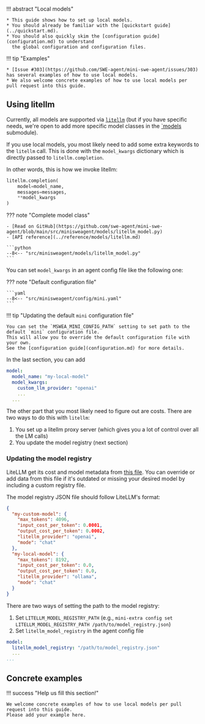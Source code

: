 !!! abstract "Local models"

    * This guide shows how to set up local models.
    * You should already be familiar with the [quickstart guide](../quickstart.md).
    * You should also quickly skim the [configuration guide](configuration.md) to understand
      the global configuration and configuration files.


!!! tip "Examples"

    * [Issue #303](https://github.com/SWE-agent/mini-swe-agent/issues/303) has several examples of how to use local models.
    * We also welcome concrete examples of how to use local models per pull request into this guide.

## Using litellm

Currently, all models are supported via [`litellm`](https://www.litellm.ai/)
(but if you have specific needs, we're open to add more specific model classes in the [`models](https://github.com/SWE-agent/mini-swe-agent/tree/main/src/minisweagent/models) submodule).

If you use local models, you most likely need to add some extra keywords to the `litellm` call.
This is done with the `model_kwargs` dictionary which is directly passed to `litellm.completion`.

In other words, this is how we invoke litellm:

```python
litellm.completion(
    model=model_name,
    messages=messages,
    **model_kwargs
)
```

??? note "Complete model class"

    - [Read on GitHub](https://github.com/swe-agent/mini-swe-agent/blob/main/src/minisweagent/models/litellm_model.py)
    - [API reference](../reference/models/litellm.md)

    ```python
    --8<-- "src/minisweagent/models/litellm_model.py"
    ```

You can set `model_kwargs` in an agent config file like the following one:

??? note "Default configuration file"

    ```yaml
    --8<-- "src/minisweagent/config/mini.yaml"
    ```

!!! tip "Updating the default `mini` configuration file"

    You can set the `MSWEA_MINI_CONFIG_PATH` setting to set path to the default `mini` configuration file.
    This will allow you to override the default configuration file with your own.
    See the [configuration guide](configuration.md) for more details.

In the last section, you can add

```yaml
model:
  model_name: "my-local-model"
  model_kwargs:
    custom_llm_provider: "openai"
    ...
  ...
```

The other part that you most likely need to figure out are costs.
There are two ways to do this with `litellm`:

1. You set up a litellm proxy server (which gives you a lot of control over all the LM calls)
2. You update the model registry (next section)

### Updating the model registry

LiteLLM get its cost and model metadata from [this file](https://github.com/BerriAI/litellm/blob/main/model_prices_and_context_window.json). You can override or add data from this file if it's outdated or missing your desired model by including a custom registry file.

The model registry JSON file should follow LiteLLM's format:

```json
{
  "my-custom-model": {
    "max_tokens": 4096,
    "input_cost_per_token": 0.0001,
    "output_cost_per_token": 0.0002,
    "litellm_provider": "openai",
    "mode": "chat"
  },
  "my-local-model": {
    "max_tokens": 8192,
    "input_cost_per_token": 0.0,
    "output_cost_per_token": 0.0,
    "litellm_provider": "ollama",
    "mode": "chat"
  }
}
```

There are two ways of setting the path to the model registry:

1. Set `LITELLM_MODEL_REGISTRY_PATH` (e.g., `mini-extra config set LITELLM_MODEL_REGISTRY_PATH /path/to/model_registry.json`)
2. Set `litellm_model_registry` in the agent config file

```yaml
model:
  litellm_model_registry: "/path/to/model_registry.json"
  ...
...
```

## Concrete examples

!!! success "Help us fill this section!"

    We welcome concrete examples of how to use local models per pull request into this guide.
    Please add your example here.